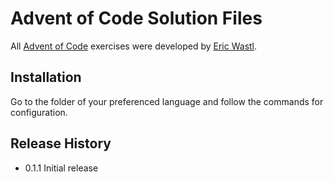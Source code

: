 Advent of Code Solution Files
=========

All [Advent of Code](http://adventofcode.com/) exercises were developed by [Eric Wastl](http://was.tl/).

## Installation

  Go to the folder of your preferenced language and follow the commands for configuration.

## Release History

* 0.1.1 Initial release